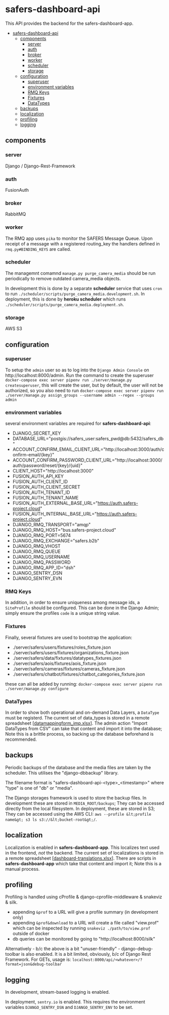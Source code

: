 # safers-dashboard-api

This API provides the backend for the safers-dashboard-app.

- [safers-dashboard-api](#safers-dashboard-api)
  - [components](#components)
    - [server](#server)
    - [auth](#auth)
    - [broker](#broker)
    - [worker](#worker)
    - [scheduler](#scheduler)
    - [storage](#storage)
  - [configuration](#configuration)
    - [superuser](#superuser)
    - [environment variables](#environment-variables)
    - [RMQ Keys](#rmq-keys)
    - [Fixtures](#fixtures)
    - [DataTypes](#datatypes)
  - [backups](#backups)
  - [localization](#localization)
  - [profiling](#profiling)
  - [logging](#logging)

## components

### server

Django / Django-Rest-Framework

### auth

FusionAuth

### broker

RabbitMQ

### worker

The RMQ app uses `pika` to monitor the SAFERS Message Queue.  Upon receipt of a message with a registered routing_key the handlers defined in `rmq.py#BINDING_KEYS` are called. 


### scheduler


The managemnt comamnd `manage.py purge_camera_media` should be run periodically to remove outdated camera_media objects.  

In development this is done by a separate **scheduler** service that uses `cron` to run `./scheduler/scripts/purge_camera_media.development.sh`.  In deployment, this is done by **heroku scheduler** which runs `./scheduler/scripts/purge_camera_media.deployment.sh`.

### storage

AWS S3

## configuration

### superuser

To setup the `admin` user so as to log into the `Django Admin Console` on http://localhost:8000/admin. Run the command to create the superuser `docker-compose exec server pipenv run ./server/manage.py createsuperuser`, this will create the user, but by default, the user will not be authorized, so you also need to run `docker-compose exec server pipenv run ./server/manage.py assign_groups --username admin --regex --groups admin`
### environment variables

several environment variables are required for **safers-dashboard-api**:

* DJANGO_SECRET_KEY
* DATABASE_URL="postgis://safers_user:safers_pwd@db:5432/safers_db"
* ACCOUNT_CONFIRM_EMAIL_CLIENT_URL="http://localhost:3000/auth/confirm-email/{key}"
* ACCOUNT_CONFIRM_PASSWORD_CLIENT_URL="http://localhost:3000/auth/password/reset/{key}/{uid}"
* CLIENT_HOST="http://localhost:3000"
* FUSION_AUTH_API_KEY
* FUSION_AUTH_CLIENT_ID
* FUSION_AUTH_CLIENT_SECRET
* FUSION_AUTH_TENANT_ID
* FUSION_AUTH_TENANT_NAME
* FUSION_AUTH_EXTERNAL_BASE_URL="https://auth.safers-project.cloud"
* FUSION_AUTH_INTERNAL_BASE_URL="https://auth.safers-project.cloud"
* DJANGO_RMQ_TRANSPORT="amqp"
* DJANGO_RMQ_HOST="bus.safers-project.cloud"
* DJANGO_RMQ_PORT=5674
* DJANGO_RMQ_EXCHANGE="safers.b2b"
* DJANGO_RMQ_VHOST
* DJANGO_RMQ_QUEUE
* DJANGO_RMQ_USERNAME
* DJANGO_RMQ_PASSWORD
* DJANGO_RMQ_APP_ID="dsh"
* DJANGO_SENTRY_DSN
* DJANGO_SENTRY_EVN

### RMQ Keys

In addition, in order to ensure uniqueness among message ids, a `SiteProfile` should be configured.  This can be done in the Django Admin; simply ensure the profiles `code` is a unique string value.

### Fixtures

Finally, several fixtures are used to bootstrap the application:
* ./server/safers/users/fixtures/roles_fixture.json
* ./server/safers/users/fixtures/organizations_fixture.json
* ./server/safers/data/fixtures/datatypes_fixtures.json
* ./server/safers/aois/fixtures/aois_fixture.json
* ./server/safers/cameras/fixtures/cameras_fixture.json
* ./server/safers/chatbot/fixtures/chatbot_categories_fixture.json

these can all be added by running: `docker-compose exec server pipenv run ./server/manage.py configure`

### DataTypes

In order to show both operational and on-demand Data Layers, a `DataType` must be registerd.  The current set of data_types is stored in a remote spreadsheet [[datamappingform_imp.xlsx](https://istitutoboella.sharepoint.com/:x:/r/sites/ProjectSAFERS/_layouts/15/Doc.aspx?sourcedoc=%7BCB97483F-5F2A-473A-B5D8-EA7DE982E5BF%7D&file=datamappingform_imp.xlsx&action=default&mobileredirect=true)].  The admin action "Import DataTypes from CSV" can take that content and import it into the database; Note this is a brittle process, so backing up the database beforehand is recommended.

## backups

Periodic backups of the database and the media files are taken by the scheduler.  This utilises the "django-dbbackup" library.  

The filename format is "safers-dashboard-api-&lt;type&gt;_&lt;timestamp&gt;" where "type" is one of "db" or "media".  

The Django storages framework is used to store the backup files.  In development these are stored in `MEDIA_ROOT/backups`; They can be accessed directly from the local filesystem.  In deployment, these are stored in S3; They can be accessed using the AWS CLI: `aws --profile &lt;profile name&gt; s3 ls s3://&lt;bucket-root&gt;/`.



## localization

Localization is enabled in **safers-dashboard-app**.  This localizes text used in the frontend, _not_ the backend.  The current set of localizations is stored in a remote spreadsheet [[dashboard-translations.xlsx](https://istitutoboella.sharepoint.com/:x:/r/sites/ProjectSAFERS/_layouts/15/Doc.aspx?sourcedoc=%7BBE15948D-43F1-4772-9D66-76215E5943A7%7D&file=dashboard-translations.xlsx&action=default&mobileredirect=true)].  There are scripts in **safers-dashboard-app** which take that content and import it; Note this is a manual process.

## profiling

Profiling is handled using cProfile & django-cprofile-middleware & snakeviz & silk.

- appending `&prof` to a URL will give a profile summary (in development only)
- appending `&prof&download` to a URL will create a file called "view.prof" which can be inspected by running `snakeviz ./path/to/view.prof` outside of docker
- db queries can be monitored by going to "http://localhost:8000/silk"

Alternatively - b/c the above is a bit "unuser-friendly" - django-debug-toolbar is also enabled.  It is a bit limited, obviously, b/c of Django Rest Framework.  For GETs, usage is: `localhost:8000/api/<whatever>/?format=json&debug-toolbar`

## logging

In development, stream-based logging is enabled.

In deployment, `sentry.io` is enabled.  This requires the environment variables `DJANGO_SENTRY_DSN` and `DJANGO_SENTRY_ENV` to be set.
